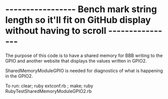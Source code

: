 # ----------------- Bench mark string length so it'll fit on GitHub display without having to scroll ----------------
The purpose of this code is to have a shared memory for BBB writing to the GPIO and another website that displays
the values written in GPIO2.

SharedMemoryModuleGPIO is needed for diagnostics of what is happening in the GPIO2.

To run:
clear; ruby extconf.rb ; make; ruby RubyTestSharedMemoryModuleGPIO2.rb
